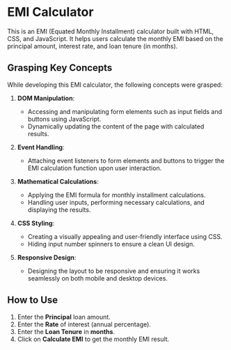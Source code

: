 # EMI Calculator

This is an EMI (Equated Monthly Installment) calculator built with HTML, CSS, and JavaScript. It helps users calculate the monthly EMI based on the principal amount, interest rate, and loan tenure (in months).

## Grasping Key Concepts

While developing this EMI calculator, the following concepts were grasped:

1. **DOM Manipulation**:

   - Accessing and manipulating form elements such as input fields and buttons using JavaScript.
   - Dynamically updating the content of the page with calculated results.

2. **Event Handling**:

   - Attaching event listeners to form elements and buttons to trigger the EMI calculation function upon user interaction.

3. **Mathematical Calculations**:

   - Applying the EMI formula for monthly installment calculations.
   - Handling user inputs, performing necessary calculations, and displaying the results.

4. **CSS Styling**:

   - Creating a visually appealing and user-friendly interface using CSS.
   - Hiding input number spinners to ensure a clean UI design.

5. **Responsive Design**:
   - Designing the layout to be responsive and ensuring it works seamlessly on both mobile and desktop devices.

## How to Use

1. Enter the **Principal** loan amount.
2. Enter the **Rate** of interest (annual percentage).
3. Enter the **Loan Tenure** in **months**.
4. Click on **Calculate EMI** to get the monthly EMI result.

